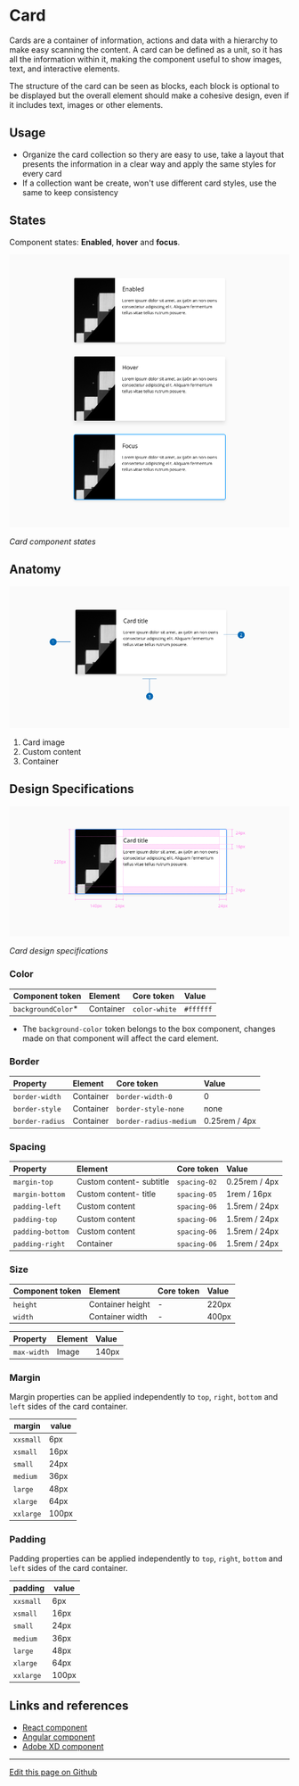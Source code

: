# Card

Cards are a container of information, actions and data with a hierarchy to make easy scanning the content.
A card can be defined as a unit, so it has all the information within it, making the component useful to show images, text, and interactive elements.

The structure of the card can be seen as blocks, each block is optional to be displayed but the overall element should make a cohesive design, even if it includes text, images or other elements.

## Usage

* Organize the card collection so thery are easy to use, take a layout that presents the information in a clear way and apply the same styles for every card
* If a collection want be create, won't use different card styles, use the same to keep consistency


## States

Component states: **Enabled**, **hover** and **focus**.

![Card component states](images/card_states.png)

_Card component states_

## Anatomy

![Card anatomy](images/card_anatomy.png)

1. Card image
2. Custom content
3. Container


## Design Specifications

![Card design specifications](images/card_specs.png)

_Card design specifications_
### Color

| Component token     | Element                     | Core token                  | Value         |
| :------------------ | :-------------------------- | :---------------------------| :------------ |
| `backgroundColor`*  | Container                   | `color-white`               | `#ffffff`     |

* The `background-color` token belongs to the box component, changes made on that component will affect the card element.

### Border

| Property                 | Element          | Core token                 | Value            |
| :----------------------- | :--------------- | :------------------------- | :--------------- |
| `border-width`           | Container        | `border-width-0`           | 0                |
| `border-style`           | Container        | `border-style-none`        | none             |
| `border-radius`          | Container        | `border-radius-medium`     | 0.25rem / 4px    |


### Spacing

| Property                 | Element                  | Core token                 | Value            |
| :----------------------- | :----------------------- | :------------------------- | :--------------- |
| `margin-top`             | Custom content- subtitle | `spacing-02`               | 0.25rem / 4px    |
| `margin-bottom`          | Custom content- title    | `spacing-05`               | 1rem / 16px      |
| `padding-left`           | Custom content           | `spacing-06`               | 1.5rem / 24px    |
| `padding-top`            | Custom content           | `spacing-06`               | 1.5rem / 24px    |
| `padding-bottom`         | Custom content           | `spacing-06`               | 1.5rem / 24px    |
| `padding-right`          | Container                | `spacing-06`               | 1.5rem / 24px    |


### Size

| Component token                             | Element                      | Core token             | Value   |
| :------------------------------------------ | :--------------------------- | :--------------------- | :------ |
| `height`                                    | Container height             | -                      | 220px   | 
| `width`                                     | Container width              | -                      | 400px   |


| Property                                    | Element                      |  Value   |
| :------------------------------------------ | :--------------------------- |  :------ |
| `max-width`                                 | Image                        |  140px   | 


### Margin

Margin properties can be applied independently to `top`, `right`, `bottom` and `left` sides of the card container.

margin | value
-- | --
```xxsmall``` | 6px
```xsmall``` | 16px
```small``` | 24px
```medium``` | 36px
```large``` | 48px
```xlarge``` | 64px
```xxlarge``` | 100px


### Padding

Padding properties can be applied independently to `top`, `right`, `bottom` and `left` sides of the card container.


padding | value
-- | --
```xxsmall``` | 6px
```xsmall``` | 16px
```small``` | 24px
```medium``` | 36px
```large``` | 48px
```xlarge``` | 64px
```xxlarge``` | 100px





## Links and references

* [React component](https://developer.dxc.com/tools/react/next/#/components/card)
* [Angular component](https://developer.dxc.com/tools/angular/next/#/components/card)
* [Adobe XD component](https://xd.adobe.com/view/6430ac9c-eb36-413a-92bf-41d72005dcd4-3163/)
____________________________________________________________

[Edit this page on Github](https://github.com/dxc-technology/halstack-style-guide/blob/master/guidelines/components/card/README.md)
